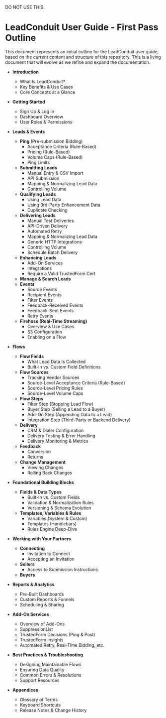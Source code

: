 DO NOT USE THIS. 


# LeadConduit User Guide - First Pass Outline

This document represents an initial outline for the LeadConduit user guide, based on the current content and structure of this repository. This is a living document that will evolve as we refine and expand the documentation.

* **Introduction**
  * What Is LeadConduit?
  * Key Benefits & Use Cases
  * Core Concepts at a Glance

* **Getting Started**
  * Sign Up & Log In
  * Dashboard Overview
  * User Roles & Permissions

* **Leads & Events**
  * **Ping** (Pre-submission Bidding)
    * Acceptance Criteria (Rule-Based)
    * Pricing (Rule-Based)
    * Volume Caps (Rule-Based)
    * Ping Limits
  * **Submitting Leads**
    * Manual Entry & CSV Import
    * API Submission
    * Mapping & Normalizing Lead Data
    * Controlling Volume
  * **Qualifying Leads**
    * Using Lead Data
    * Using 3rd-Party Enhancement Data
    * Duplicate Checking
  * **Delivering Leads**
    * Manual Test Deliveries
    * API-Driven Delivery
    * Automated Retry
    * Mapping & Normalizing Lead Data
    * Generic HTTP Integrations
    * Controlling Volume
    * Schedule Batch Delivery
  * **Enhancing Leads**
    * Add-On Services
    * Integrations
    * Require a Valid TrustedForm Cert
  * **Manage & Search Leads**
  * **Events**
    * Source Events
    * Recipient Events
    * Filter Events
    * Feedback-Received Events
    * Feedback-Sent Events
    * Retry Events
  * **Firehose (Real-Time Streaming)**
    * Overview & Use Cases
    * S3 Configuration
    * Enabling on a Flow

* **Flows**
  * **Flow Fields**
    * What Lead Data Is Collected
    * Built-In vs. Custom Field Definitions
  * **Flow Sources**
    * Tracking Vendor Sources
    * Source-Level Acceptance Criteria (Rule-Based)
    * Source-Level Pricing Rules
    * Source-Level Volume Caps
  * **Flow Steps**
    * Filter Step (Stopping Lead Flow)
    * Buyer Step (Selling a Lead to a Buyer)
    * Add-On Step (Appending Data to a Lead)
    * Integration Step (Third-Party or Backend Delivery)
  * **Delivery**
    * CRM & Dialer Configuration
    * Delivery Testing & Error Handling
    * Delivery Monitoring & Metrics
  * **Feedback**
    * Conversion
    * Returns
  * **Change Management**
    * Viewing Changes
    * Rolling Back Changes

* **Foundational Building Blocks**
  * **Fields & Data Types**
    * Built-In vs. Custom Fields
    * Validation & Normalization Rules
    * Versioning & Schema Evolution
  * **Templates, Variables & Rules**
    * Variables (System & Custom)
    * Templates (Handlebars)
    * Rules Engine Deep-Dive

* **Working with Your Partners**
  * **Connecting**
    * Invitation to Connect
    * Accepting an Invitation
  * **Sellers**
    * Access to Submission Instructions
  * **Buyers**

* **Reports & Analytics**
  * Pre-Built Dashboards
  * Custom Reports & Funnels
  * Scheduling & Sharing

* **Add-On Services**
  * Overview of Add-Ons
  * SuppressionList
  * TrustedForm Decisions (Ping & Post)
  * TrustedForm Insights
  * Automated Retry, Real-Time Bidding, etc.

* **Best Practices & Troubleshooting**
  * Designing Maintainable Flows
  * Ensuring Data Quality
  * Common Errors & Resolutions
  * Support Resources

* **Appendices**
  * Glossary of Terms
  * Keyboard Shortcuts
  * Release Notes & Change History

